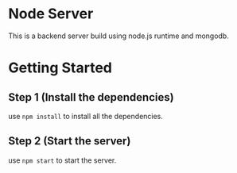 # Node Server

This is a backend server build using node.js runtime and mongodb.

# Getting Started

## Step 1 (Install the dependencies)

use `npm install` to install all the dependencies.

## Step 2 (Start the server)

use `npm start` to start the server.
